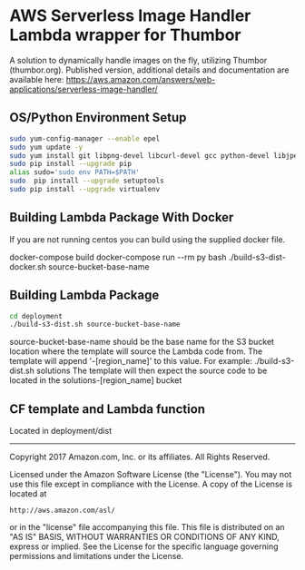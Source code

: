 # AWS Serverless Image Handler Lambda wrapper for Thumbor
A solution to dynamically handle images on the fly, utilizing Thumbor (thumbor.org).
Published version, additional details and documentation are available here: https://aws.amazon.com/answers/web-applications/serverless-image-handler/

## OS/Python Environment Setup
```bash
sudo yum-config-manager --enable epel
sudo yum update -y
sudo yum install git libpng-devel libcurl-devel gcc python-devel libjpeg-devel -y
sudo pip install --upgrade pip
alias sudo='sudo env PATH=$PATH'
sudo  pip install --upgrade setuptools
sudo pip install --upgrade virtualenv
```

## Building Lambda Package With Docker

If you are not running centos you can build using the supplied docker file.

docker-compose build
docker-compose run --rm py bash
./build-s3-dist-docker.sh source-bucket-base-name

## Building Lambda Package
```bash
cd deployment
./build-s3-dist.sh source-bucket-base-name
```
source-bucket-base-name should be the base name for the S3 bucket location where the template will source the Lambda code from.
The template will append '-[region_name]' to this value.
For example: ./build-s3-dist.sh solutions
The template will then expect the source code to be located in the solutions-[region_name] bucket

## CF template and Lambda function
Located in deployment/dist


***

Copyright 2017 Amazon.com, Inc. or its affiliates. All Rights Reserved.

Licensed under the Amazon Software License (the "License"). You may not use this file except in compliance with the License. A copy of the License is located at

    http://aws.amazon.com/asl/

or in the "license" file accompanying this file. This file is distributed on an "AS IS" BASIS, WITHOUT WARRANTIES OR CONDITIONS OF ANY KIND, express or implied. See the License for the specific language governing permissions and limitations under the License.
